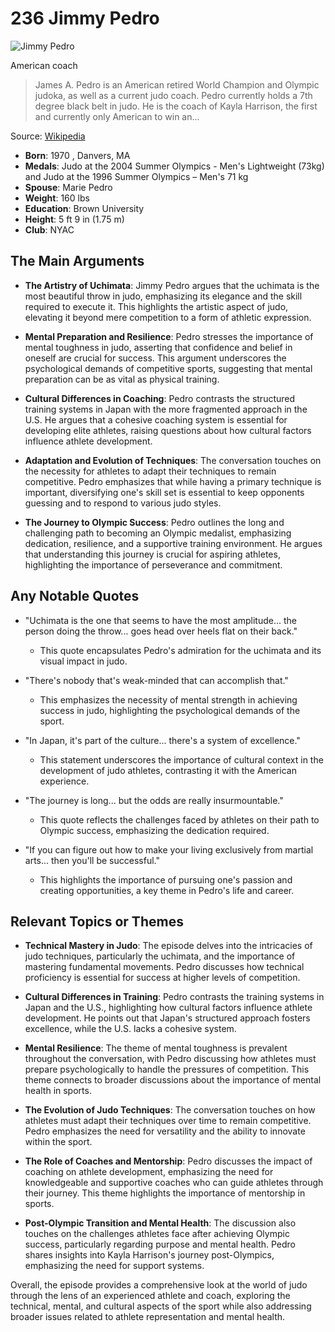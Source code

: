 # 236 Jimmy Pedro


![Jimmy Pedro](https://encrypted-tbn0.gstatic.com/licensed-image?q=tbn:ANd9GcQbSkncX6OJpV2YBdjWNLfLBIAP-2FzKOW_7bwzKRGHSjFCWKntaEcJszviaE0GJbBEeUzO&s=19)

American coach

> James A. Pedro is an American retired World Champion and Olympic judoka, as well as a current judo coach. Pedro currently holds a 7th degree black belt in judo. He is the coach of Kayla Harrison, the first and currently only American to win an...

Source: [Wikipedia](https://en.wikipedia.org/wiki/Jimmy_Pedro)

- **Born**: 1970 , Danvers, MA
- **Medals**: Judo at the 2004 Summer Olympics - Men's Lightweight (73kg) and Judo at the 1996 Summer Olympics – Men's 71 kg
- **Spouse**: Marie Pedro
- **Weight**: 160 lbs
- **Education**: Brown University
- **Height**: 5 ft 9 in (1.75 m)
- **Club**: NYAC


## The Main Arguments

- **The Artistry of Uchimata**: Jimmy Pedro argues that the uchimata is the most beautiful throw in judo, emphasizing its elegance and the skill required to execute it. This highlights the artistic aspect of judo, elevating it beyond mere competition to a form of athletic expression.

- **Mental Preparation and Resilience**: Pedro stresses the importance of mental toughness in judo, asserting that confidence and belief in oneself are crucial for success. This argument underscores the psychological demands of competitive sports, suggesting that mental preparation can be as vital as physical training.

- **Cultural Differences in Coaching**: Pedro contrasts the structured training systems in Japan with the more fragmented approach in the U.S. He argues that a cohesive coaching system is essential for developing elite athletes, raising questions about how cultural factors influence athlete development.

- **Adaptation and Evolution of Techniques**: The conversation touches on the necessity for athletes to adapt their techniques to remain competitive. Pedro emphasizes that while having a primary technique is important, diversifying one's skill set is essential to keep opponents guessing and to respond to various judo styles.

- **The Journey to Olympic Success**: Pedro outlines the long and challenging path to becoming an Olympic medalist, emphasizing dedication, resilience, and a supportive training environment. He argues that understanding this journey is crucial for aspiring athletes, highlighting the importance of perseverance and commitment.

## Any Notable Quotes

- "Uchimata is the one that seems to have the most amplitude... the person doing the throw... goes head over heels flat on their back."
  - This quote encapsulates Pedro's admiration for the uchimata and its visual impact in judo.

- "There's nobody that's weak-minded that can accomplish that."
  - This emphasizes the necessity of mental strength in achieving success in judo, highlighting the psychological demands of the sport.

- "In Japan, it's part of the culture... there's a system of excellence."
  - This statement underscores the importance of cultural context in the development of judo athletes, contrasting it with the American experience.

- "The journey is long... but the odds are really insurmountable."
  - This quote reflects the challenges faced by athletes on their path to Olympic success, emphasizing the dedication required.

- "If you can figure out how to make your living exclusively from martial arts... then you'll be successful."
  - This highlights the importance of pursuing one's passion and creating opportunities, a key theme in Pedro's life and career.

## Relevant Topics or Themes

- **Technical Mastery in Judo**: The episode delves into the intricacies of judo techniques, particularly the uchimata, and the importance of mastering fundamental movements. Pedro discusses how technical proficiency is essential for success at higher levels of competition.

- **Cultural Differences in Training**: Pedro contrasts the training systems in Japan and the U.S., highlighting how cultural factors influence athlete development. He points out that Japan's structured approach fosters excellence, while the U.S. lacks a cohesive system.

- **Mental Resilience**: The theme of mental toughness is prevalent throughout the conversation, with Pedro discussing how athletes must prepare psychologically to handle the pressures of competition. This theme connects to broader discussions about the importance of mental health in sports.

- **The Evolution of Judo Techniques**: The conversation touches on how athletes must adapt their techniques over time to remain competitive. Pedro emphasizes the need for versatility and the ability to innovate within the sport.

- **The Role of Coaches and Mentorship**: Pedro discusses the impact of coaching on athlete development, emphasizing the need for knowledgeable and supportive coaches who can guide athletes through their journey. This theme highlights the importance of mentorship in sports.

- **Post-Olympic Transition and Mental Health**: The discussion also touches on the challenges athletes face after achieving Olympic success, particularly regarding purpose and mental health. Pedro shares insights into Kayla Harrison's journey post-Olympics, emphasizing the need for support systems.

Overall, the episode provides a comprehensive look at the world of judo through the lens of an experienced athlete and coach, exploring the technical, mental, and cultural aspects of the sport while also addressing broader issues related to athlete representation and mental health.